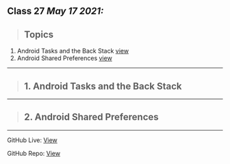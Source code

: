 ## Class 27  *May 17 2021:* 

> ## Topics

   1. Android Tasks and the Back Stack [view](https://developer.android.com/guide/components/activities/tasks-and-back-stack)
   2. Android Shared Preferences [view](https://developer.android.com/training/data-storage/shared-preferences)
  
---


> ## 1. Android Tasks and the Back Stack

---

> ## 2. Android Shared Preferences

---

GitHub Live: [View](https://anassawalha95.github.io/reading-notes/Code%20401/Class%2027)

GitHub Repo: [View](https://github.com/anassawalha95/reading-notes/tree/main/Code%20401)
